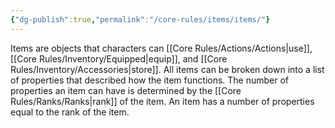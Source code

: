 ```yaml
---
{"dg-publish":true,"permalink":"/core-rules/items/items/"}
---
```


Items are objects that characters can [[Core Rules/Actions/Actions\|use]], [[Core Rules/Inventory/Equipped\|equip]], and [[Core Rules/Inventory/Accessories\|store]]. All items can be broken down into a list of properties that described how the item functions. The number of properties an item can have is determined by the [[Core Rules/Ranks/Ranks\|rank]] of the item. An item has a number of properties equal to the rank of the item.